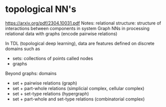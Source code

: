 # topological NN's
https://arxiv.org/pdf/2304.10031.pdf
Notes:
relational structure: structure of interactions between components in system
Graph NNs in processing relational data with graphs (encode pairwise relations)

In TDL (topological deep learning), data are features defined on discrete domains such as
- sets: collections of points called nodes
- graphs

Beyond graphs: domains
- set + pairwise relations (graph)
- set + part-whole relations (simplicial complex, cellular complex)
- set + set-type relations (hypergraph)
- set + part-whole and set-type relations (combinatorial complex)

